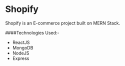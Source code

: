 # Shopify

Shopify is an E-commerce project built on MERN Stack.

####Technologies Used:-
  - ReactJS
  - MongoDB
  - NodeJS
  - Express
